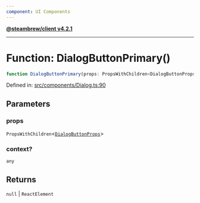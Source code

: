 ```yaml
---
component: UI Components
---
```


[**@steambrew/client v4.2.1**](../README.md)

***

# Function: DialogButtonPrimary()

```ts
function DialogButtonPrimary(props: PropsWithChildren<DialogButtonProps>, context?: any): null | ReactElement
```

Defined in: [src/components/Dialog.ts:90](https://github.com/SteamClientHomebrew/SDK/blob/main/typescript-packages/client/src/components/Dialog.ts#L90)

## Parameters

### props

`PropsWithChildren`\<[`DialogButtonProps`](../interfaces/DialogButtonProps.md)\>

### context?

`any`

## Returns

`null` \| `ReactElement`
